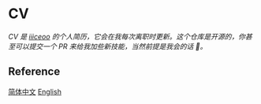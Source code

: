 # CV

*CV 是 [iiiceoo](https://github.com/iiiceoo) 的个人简历，它会在我每次离职时更新。这个仓库是开源的，你甚至可以提交一个 PR 来给我加些新技能，当然前提是我会的话 🐶。*

## Reference

[简体中文](https://github.com/iiiceoo/CV/blob/main/cv-zh_CH.md)
[English](TODO)
